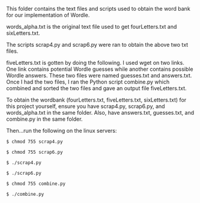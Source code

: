 This folder contains the text files and scripts used to 
obtain the word bank for our implementation of Wordle.

words_alpha.txt is the original text file used to get 
fourLetters.txt and sixLetters.txt.

The scripts scrap4.py and scrap6.py were ran to obtain the 
above two txt files.

fiveLetters.txt is gotten by doing the following. I used wget on 
two links. One link contains potential Wordle guesses while 
another contains possible Wordle answers. These two files were 
named guesses.txt and answers.txt. Once I had the two files, I
ran the Python script combine.py which combined and sorted the two
files and gave an output file fiveLetters.txt.

To obtain the wordbank (fourLetters.txt, fiveLetters.txt, sixLetters.txt)
for this project yourself, ensure you have scrap4.py, scrap6.py, and 
words_alpha.txt in the same folder. Also, have answers.txt, guesses.txt, 
and combine.py in the same folder.

Then...run the following on the linux servers:

    $ chmod 755 scrap4.py

    $ chmod 755 scrap6.py

    $ ./scrap4.py

    $ ./scrap6.py

    $ chmod 755 combine.py

    $ ./combine.py